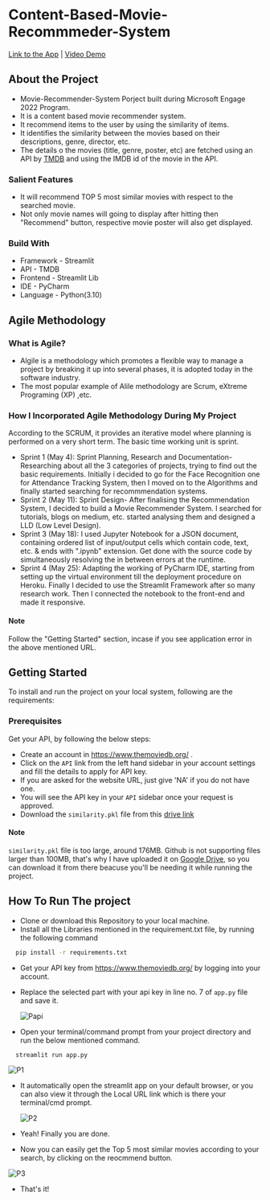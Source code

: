 
# Content-Based-Movie-Recommmeder-System
[Link to the App](https://mrs-hg.herokuapp.com/) | [Video Demo](https://youtu.be/CApfJiCorLM)




## About the Project
- Movie-Recommender-System Porject built during Microsoft Engage 2022 Program.
- It is a content based movie recommender system.
- It recommend items to the user by using the similarity of items.
- It identifies the similarity between the movies based on their descriptions, genre, director, etc.
- The details o the movies (title, genre, poster, etc) are fetched using an API by [TMDB](https://www.themoviedb.org/documentation/api) and using the IMDB id of the movie in the API.


### Salient Features
- It will recommend TOP 5 most similar movies with respect to the searched movie.
- Not only movie names will going to display after hitting then "Recommend" button, respective movie poster will also get displayed.
 


### Build With
- Framework - Streamlit 
- API - TMDB
- Frontend - Streamlit Lib
- IDE - PyCharm
- Language - Python(3.10)
## Agile Methodology
### What is Agile?
- Algile is a methodology which promotes a flexible way to manage a project by breaking it up into several phases, it is adopted today in the software industry.
- The most popular example of Alile methodology are Scrum, eXtreme Programing (XP) ,etc.

### How I Incorporated Agile Methodology During My Project
According to the SCRUM, it provides an iterative model where planning is performed on a very short term. The basic time working unit is sprint.

- Sprint 1 (May 4): Sprint Planning, Research and Documentation- Researching about all the 3 categories of projects, trying to find out the basic requirements. Initially i decided to go for the Face Recognition one for Attendance Tracking System, then I moved on to the Algorithms and finally started searching for recommmendation systems.
- Sprint 2 (May 11): Sprint Design- After finalising the Recommendation System, I decided to build a Movie Recommender System. I searched for tutorials, blogs on medium, etc. started analysing them and designed a LLD (Low Level Design).
- Sprint 3 (May 18): I used Jupyter Notebook for a JSON document, containing ordered list of input/output cells which contain code, text, etc. & ends with ".ipynb" extension. Get done with the source code by simultaneously resolving the in between errors at the runtime.
- Sprint 4 (May 25): Adapting the working of PyCharm IDE, starting from setting up the virtual environment till the deployment procedure on Heroku. Finally I decided to use the Streamlit Framework after so many research work. Then I connected the notebook to the front-end and made it responsive.

#### Note
Follow the "Getting Started" section, incase if you see application error in the above mentioned URL.
## Getting Started
To install and run the project on your local system, following are the requirements:




### Prerequisites
Get your API, by following the below steps:

- Create an account in https://www.themoviedb.org/ .
- Click on the ```API``` link from the left hand sidebar in your account settings and fill the details to apply for API key.
- If you are asked for the website URL, just give 'NA' if you do not have one.
- You will see the API key in your ```API``` sidebar once your request is approved.
- Download the ```similarity.pkl``` file from this [drive link](https://drive.google.com/file/d/1FC3fxLN-6P9ehHpIsKtjZ02k0pQySL6p/view?usp=sharing)


#### Note
```similarity.pkl``` file is too large, around 176MB. Github is not supporting files larger than 100MB, that's why I have uploaded it on [Google Drive](https://drive.google.com/file/d/1FC3fxLN-6P9ehHpIsKtjZ02k0pQySL6p/view?usp=sharing), so you can download it from there beacuse you'll be needing it while running the project.


## How To Run The project
- Clone or download this Repository to your local machine.
- Install all the Libraries mentioned in the requirement.txt file, by running the following command
```bash
  pip install -r requirements.txt
```
- Get your API key from https://www.themoviedb.org/ by logging into your account.
- Replace the selected part with your api key in line no. 7 of  ```app.py``` file and save it.

  ![Papi](https://user-images.githubusercontent.com/77922607/170894218-04c1ec28-008f-4321-bf6d-07e79390d136.png)

- Open your terminal/command prompt from your project directory and run the below mentioned command.
```bash
  streamlit run app.py
```

![P1](https://user-images.githubusercontent.com/77922607/170894012-083defb1-e084-41f5-aef5-dfd9b27421c0.png)

- It automatically open the streamlit app on your default browser, or you can also view it through the Local URL link which is there your terminal/cmd prompt.

  ![P2](https://user-images.githubusercontent.com/77922607/170894077-6dfb9a04-f6f3-4cad-95ce-51d13047f37f.png)

- Yeah! Finally you are done.
- Now you can easily get the Top 5 most similar movies according to your search, by clicking on the reocmmend button.
 
 ![P3](https://user-images.githubusercontent.com/77922607/170894100-8b2c86ec-d4b8-4f08-a62c-ae13735eb4dc.png)

- That's it!
